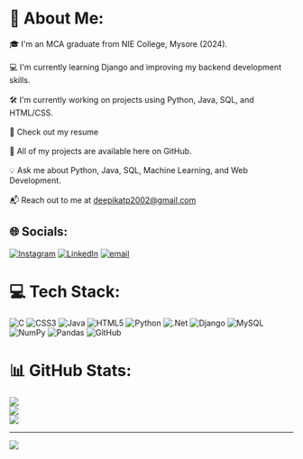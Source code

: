 # 💫 About Me:
🎓 I'm an MCA graduate from NIE College, Mysore (2024).<br><br>💻 I'm currently learning Django and improving my backend development skills.<br><br>🛠️ I'm currently working on projects using Python, Java, SQL, and HTML/CSS.<br><br>📄 Check out my resume<br><br>📂 All of my projects are available here on GitHub.<br><br>💡 Ask me about Python, Java, SQL, Machine Learning, and Web Development.<br><br>📬 Reach out to me at deepikatp2002@gmail.com


## 🌐 Socials:
[![Instagram](https://img.shields.io/badge/Instagram-%23E4405F.svg?logo=Instagram&logoColor=white)](https://instagram.com/d33p1k4_p4r4m35h) [![LinkedIn](https://img.shields.io/badge/LinkedIn-%230077B5.svg?logo=linkedin&logoColor=white)](https://linkedin.com/in/deepika-tp) [![email](https://img.shields.io/badge/Email-D14836?logo=gmail&logoColor=white)](mailto:deepikatp2002@gmail.com) 

# 💻 Tech Stack:
![C](https://img.shields.io/badge/c-%2300599C.svg?style=flat-square&logo=c&logoColor=white) ![CSS3](https://img.shields.io/badge/css3-%231572B6.svg?style=flat-square&logo=css3&logoColor=white) ![Java](https://img.shields.io/badge/java-%23ED8B00.svg?style=flat-square&logo=openjdk&logoColor=white) ![HTML5](https://img.shields.io/badge/html5-%23E34F26.svg?style=flat-square&logo=html5&logoColor=white) ![Python](https://img.shields.io/badge/python-3670A0?style=flat-square&logo=python&logoColor=ffdd54) ![.Net](https://img.shields.io/badge/.NET-5C2D91?style=flat-square&logo=.net&logoColor=white) ![Django](https://img.shields.io/badge/django-%23092E20.svg?style=flat-square&logo=django&logoColor=white) ![MySQL](https://img.shields.io/badge/mysql-4479A1.svg?style=flat-square&logo=mysql&logoColor=white) ![NumPy](https://img.shields.io/badge/numpy-%23013243.svg?style=flat-square&logo=numpy&logoColor=white) ![Pandas](https://img.shields.io/badge/pandas-%23150458.svg?style=flat-square&logo=pandas&logoColor=white) ![GitHub](https://img.shields.io/badge/github-%23121011.svg?style=flat-square&logo=github&logoColor=white)
# 📊 GitHub Stats:
![](https://github-readme-stats.vercel.app/api?username=DeepikaT-P&theme=vue-dark&hide_border=false&include_all_commits=false&count_private=false)<br/>
![](https://nirzak-streak-stats.vercel.app/?user=DeepikaT-P&theme=vue-dark&hide_border=false)<br/>
![](https://github-readme-stats.vercel.app/api/top-langs/?username=DeepikaT-P&theme=vue-dark&hide_border=false&include_all_commits=false&count_private=false&layout=compact)

---
[![](https://visitcount.itsvg.in/api?id=DeepikaT-P&icon=0&color=0)](https://visitcount.itsvg.in)

<!-- Proudly created with GPRM ( https://gprm.itsvg.in ) -->

